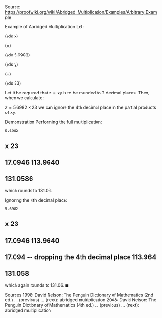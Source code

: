 # 

Source: https://proofwiki.org/wiki/Abridged_Multiplication/Examples/Arbitrary_Example

Example of Abridged Multiplication
Let:














\(\ds x\)

\(=\)







\(\ds 5.6982\)




















\(\ds y\)

\(=\)







\(\ds 23\)









Let it be required that $z = x y$ is to be rounded to $2$ decimal places.
Then, when we calculate:

$z = 5.6982 \times 23$
we can ignore the $4$th decimal place in the partial products of $x y$.


Demonstration
Performing the full multiplication:

    5.6982
 x      23
----------
   17.0946
  113.9640
----------
  131.0586
----------

which rounds to $131.06$.

Ignoring the $4$th decimal place:

    5.6982
 x      23
----------
   17.0946
  113.9640
----------
   17.094        -- dropping the 4th decimal place
  113.964
----------
  131.058
---------

which again rounds to $131.06$.
$\blacksquare$


Sources
1998: David Nelson: The Penguin Dictionary of Mathematics (2nd ed.) ... (previous) ... (next): abridged multiplication
2008: David Nelson: The Penguin Dictionary of Mathematics (4th ed.) ... (previous) ... (next): abridged multiplication




